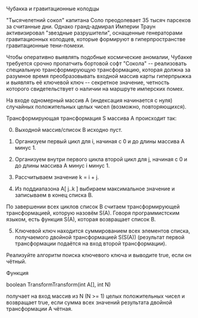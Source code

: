
Чубакка и гравитационные колодцы

"Тысячелетний сокол" капитана Соло преодолевает 35 тысяч парсеков за считанные дни. Однако гранд-адмирал Империи Траун активизировал "звездные разрушители", оснащенные генераторами гравитационных колодцев, которые формируют в гиперпространстве гравитационные тени-помехи.

Чтобы оперативно выявлять подобные космические аномалии, Чубакке требуется срочно пропатчить бортовой софт "Сокола" -- реализовать специальную трансформирующую трансформацию, которая должна за разумное время преобразовывать входной массив карты гиперпрыжка и выявлять её ключевой ключ -- секретное значение, четность которого свидетельствует о наличии на маршруте имперских помех.

На входе одномерный массив A (индексация начинается с нуля) случайных положительных целых чисел (возможно, повторяющихся).

Трансформирующая трансформация S массива A происходит так:

0. Выходной массив/список B исходно пуст.

1. Организуем первый цикл для i, начиная с 0 и до длины массива A минус 1.

2. Организуем внутри первого цикла второй цикл для j, начиная с 0 и до длины массива A минус i минус 1.

3. Рассчитываем значение k = i + j.

4. Из поддиапазона A[ j..k ] выбираем максимальное значение и записываем в конец списка B.

По завершении всех циклов список B считаем трансформирующей трансформацией, которую назовём S(A).
Говоря программистским языком, есть функция S(A), которая возвращает список B.

5. Ключевой ключ находится суммированием всех элементов списка, получаемого двойной трансформацией S(S(A)) (результат первой трансформации подаётся на вход второй трансформации).

Реализуйте алгоритм поиска ключевого ключа и выводите true, если он чётный.

Функция

boolean TransformTransform(int A[], int N)

получает на вход массив из N (N >= 1) целых положительных чисел и возвращает true, если сумма всех значений результата двойной трансформации A чётная. 
